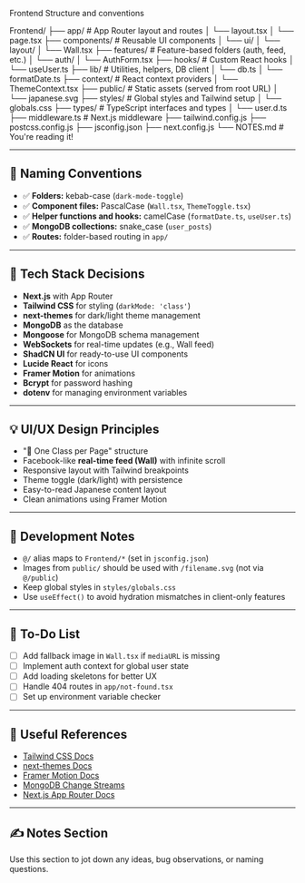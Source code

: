 Frontend Structure and conventions

Frontend/
├── app/ # App Router layout and routes
│ └── layout.tsx
│ └── page.tsx
├── components/ # Reusable UI components
│ └── ui/
│ └── layout/
│ └── Wall.tsx
├── features/ # Feature-based folders (auth, feed, etc.)
│ └── auth/
│ └── AuthForm.tsx
├── hooks/ # Custom React hooks
│ └── useUser.ts
├── lib/ # Utilities, helpers, DB client
│ └── db.ts
│ └── formatDate.ts
├── context/ # React context providers
│ └── ThemeContext.tsx
├── public/ # Static assets (served from root URL)
│ └── japanese.svg
├── styles/ # Global styles and Tailwind setup
│ └── globals.css
├── types/ # TypeScript interfaces and types
│ └── user.d.ts
├── middleware.ts # Next.js middleware
├── tailwind.config.js
├── postcss.config.js
├── jsconfig.json
├── next.config.js
└── NOTES.md # You're reading it!

---

## 🧱 Naming Conventions

- ✅ **Folders:** kebab-case (`dark-mode-toggle`)
- ✅ **Component files:** PascalCase (`Wall.tsx`, `ThemeToggle.tsx`)
- ✅ **Helper functions and hooks:** camelCase (`formatDate.ts`, `useUser.ts`)
- ✅ **MongoDB collections:** snake_case (`user_posts`)
- ✅ **Routes:** folder-based routing in `app/`

---

## 🧰 Tech Stack Decisions

- **Next.js** with App Router
- **Tailwind CSS** for styling (`darkMode: 'class'`)
- **next-themes** for dark/light theme management
- **MongoDB** as the database
- **Mongoose** for MongoDB schema management
- **WebSockets** for real-time updates (e.g., Wall feed)
- **ShadCN UI** for ready-to-use UI components
- **Lucide React** for icons
- **Framer Motion** for animations
- **Bcrypt** for password hashing
- **dotenv** for managing environment variables

---

## 💡 UI/UX Design Principles

- "📘 One Class per Page" structure
- Facebook-like **real-time feed (Wall)** with infinite scroll
- Responsive layout with Tailwind breakpoints
- Theme toggle (dark/light) with persistence
- Easy-to-read Japanese content layout
- Clean animations using Framer Motion

---

## 🧪 Development Notes

- `@/` alias maps to `Frontend/*` (set in `jsconfig.json`)
- Images from `public/` should be used with `/filename.svg` (not via `@/public`)
- Keep global styles in `styles/globals.css`
- Use `useEffect()` to avoid hydration mismatches in client-only features

---

## 📝 To-Do List

- [ ] Add fallback image in `Wall.tsx` if `mediaURL` is missing
- [ ] Implement auth context for global user state
- [ ] Add loading skeletons for better UX
- [ ] Handle 404 routes in `app/not-found.tsx`
- [ ] Set up environment variable checker

---

## 🔗 Useful References

- [Tailwind CSS Docs](https://tailwindcss.com/docs)
- [next-themes Docs](https://github.com/pacocoursey/next-themes)
- [Framer Motion Docs](https://www.framer.com/motion/)
- [MongoDB Change Streams](https://www.mongodb.com/docs/manual/changeStreams/)
- [Next.js App Router Docs](https://nextjs.org/docs/app)

---

## ✍️ Notes Section

Use this section to jot down any ideas, bug observations, or naming questions.
